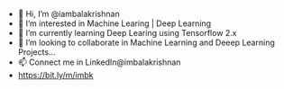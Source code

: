 - 👋 Hi, I’m @iambalakrishnan
- 👀 I’m interested in Machine Learing | Deep Learning
- 🌱 I’m currently learning Deep Learing using Tensorflow 2.x
- 💞️ I’m looking to collaborate in Machine Learning and Deeep Learning Projects...
- 📫 Connect me in LinkedIn@imbalakrishnan
- https://bit.ly/m/imbk
<!---
iambalakrishnan/iambalakrishnan is a ✨ special ✨ repository because its `README.md` (this file) appears on your GitHub profile.
You can click the Preview link to take a look at your changes.
--->
